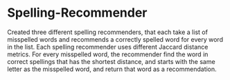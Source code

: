 # Spelling-Recommender
Created three different spelling recommenders, that each take a list of misspelled words and recommends a correctly spelled word for every word in the list. Each spelling recommender uses different Jaccard distance metrics. For every misspelled word, the recommender find the word in correct spellings that has the shortest distance, and starts with the same letter as the misspelled word, and return that word as a recommendation.
